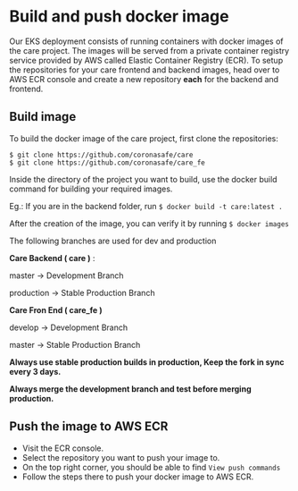 # Build and push docker image

Our EKS deployment consists of running containers with docker images of the care project. The images will be served from a private container registry service provided by AWS called Elastic Container Registry \(ECR\). To setup the repositories for your care frontend and backend images, head over to AWS ECR console and create a new repository **each** for the backend and frontend.

## Build image

To build the docker image of the care project, first clone the repositories:

`$ git clone https://github.com/coronasafe/care`  
`$ git clone https://github.com/coronasafe/care_fe`

Inside the directory of the project you want to build, use the docker build command for building your required images.

Eg.: If you are in the backend folder, run `$ docker build -t care:latest .`

After the creation of the image, you can verify it by running `$ docker images`

The following branches are used for dev and production

**Care Backend \( care \)** : 

master -&gt; Development Branch

production -&gt; Stable Production Branch

**Care Fron End \( care\_fe \)** 

develop -&gt; Development Branch

master -&gt; Stable Production Branch

**Always use stable production builds in production, Keep the fork in sync every 3 days.**

**Always merge the development branch and test before merging production.**

## Push the image to AWS ECR

* Visit the ECR console.
* Select the repository you want to push your image to.
* On the top right corner, you should be able to find `View push commands`
* Follow the steps there to push your docker image to AWS ECR.


